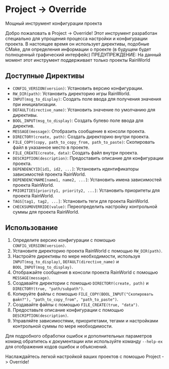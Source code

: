 # Project -> Override

Мощный инструмент конфигурации проекта

Добро пожаловать в Project -> Override! Этот инструмент разработан специально для упрощения процесса настройки и конфигурации проекта. В настоящее время он использует директивы, подобные CMake, для определения информации о проекте (в будущем будет полноценный графический интерфейс)
ПРЕДУПРЕЖДЕНИЕ: На данный момент этот инструмент поддерживает только проекты RainWorld

## Доступные Директивы

* `CONFIG_VERSION(version)`: Установить версию конфигурации.
* `RW_DIR(path)`: Установить директорию игры RainWorld.
* `INPUT(msg_to_display)`: Создать поле ввода для получения значения при инициализации.
* `DEFAULT(directive_name)`: Установить значение по умолчанию для директивы.
* `BOOL_INPUT(msg_to_display)`: Создать булево поле ввода для директив.
* `MESSAGE(message)`: Отобразить сообщение в консоли проекта.
* `DIRECTORY(create, path)`: Создать директорию внутри проекта.
* `FILE_COPY(copy, path_to_copy_from, path_to_paste)`: Скопировать файл в указанное место в проекте.
* `FILE_CREATE(create, data)`: Создать файл внутри проекта.
* `DESCRIPTION(description)`: Предоставить описание для конфигурации проекта.
* `DEPENDENCYID[id1, id2, ...]`: Установить идентификаторы зависимостей проекта RainWorld.
* `DEPENDENCYNAME[name1, name2, ...]`: Установить имена зависимостей проекта RainWorld.
* `PRIORITIES[priority1, priority2, ...]`: Установить приоритеты для проекта RainWorld.
* `TAGS[tag1, tag2, ...]`: Установить теги для проекта RainWorld.
* `CHECKSUMOVERRIDE(value)`: Переопределить настройку контрольной суммы для проекта RainWorld.

## Использование

1. Определите версию конфигурации с помощью `CONFIG_VERSION(version)`.
2. Установите директорию проекта RainWorld с помощью `RW_DIR(path)`.
3. Настройте директивы по мере необходимости, используя `INPUT(msg_to_display)`, `DEFAULT(directive_name)` и `BOOL_INPUT(msg_to_display)`.
4. Отображайте сообщения в консоли проекта RainWorld с помощью `MESSAGE(message)`.
5. Создавайте директории с помощью `DIRECTORY(create, path)` и `DIRECTORY(true, "path/subpath")`.
6. Копируйте файлы с помощью `FILE_COPY(BOOL_INPUT("Скопировать файл?"), "path_to_copy_from", "path_to_paste")`.
7. Создавайте файлы с помощью `FILE_CREATE(true, "data")`.
8. Предоставьте описание конфигурации с помощью `DESCRIPTION(description)`.
9. Управляйте зависимостями, приоритетами, тегами и настройками контрольной суммы по мере необходимости.

Для подробного обработки ошибок и дополнительных параметров команд обратитесь к документации или используйте команду `--help-ex` для отображения кодов ошибок и объяснений.

Наслаждайтесь легкой настройкой ваших проектов с помощью Project -> Override!